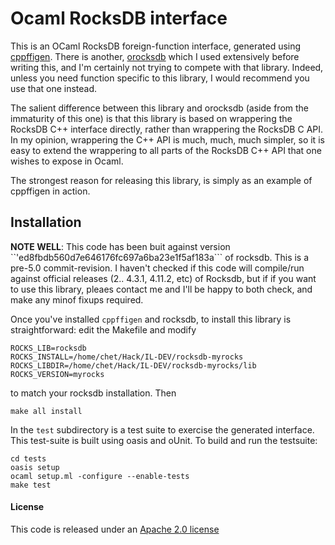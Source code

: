 # Ocaml RocksDB interface

This is an OCaml RocksDB foreign-function interface, generated using
[cppffigen][cppffigen].  There is another, [orocksdb][orocksdb] which
I used extensively before writing this, and I'm certainly not trying
to compete with that library.  Indeed, unless you need function
specific to this library, I would recommend you use that one instead.

The salient difference between this library and orocksdb (aside from
the immaturity of this one) is that this library is based on
wrappering the RocksDB C++ interface directly, rather than wrappering
the RocksDB C API.  In my opinion, wrappering the C++ API is much,
much, much simpler, so it is easy to extend the wrappering to all
parts of the RocksDB C++ API that one wishes to expose in Ocaml.

The strongest reason for releasing this library, is simply as an
example of cppffigen in action.

## Installation

**NOTE WELL**: This code has been buit against version
``'ed8fbdb560d7e646176fc697a6ba23e1f5af183a``` of rocksdb.  This is a
 pre-5.0 commit-revision.  I haven't checked if this code will
 compile/run against official releases (2.. 4.3.1, 4.11.2, etc) of
 Rocksdb, but if if you want to use this library, pleaes contact me
 and I'll be happy to both check, and make any minof fixups required.

Once you've installed `cppffigen` and rocksdb, to install this library
is straightforward: edit the Makefile and modify

```
ROCKS_LIB=rocksdb
ROCKS_INSTALL=/home/chet/Hack/IL-DEV/rocksdb-myrocks
ROCKS_LIBDIR=/home/chet/Hack/IL-DEV/rocksdb-myrocks/lib
ROCKS_VERSION=myrocks
```

to match your rocksdb installation.  Then

```
make all install
```

In the `test` subdirectory is a test suite to exercise the generated
interface.  This test-suite is built using oasis and oUnit.  To build
and run the testsuite:

```
cd tests
oasis setup
ocaml setup.ml -configure --enable-tests
make test
```

#### License

This code is released under an [Apache 2.0 license][/LICENSE]

[cppffigen]: https://github.com/chetmurthy/ocaml-cppffigen
[orocksdb]: https://github.com/domsj/orocksdb
[/LICENSE]: /LICENSE
